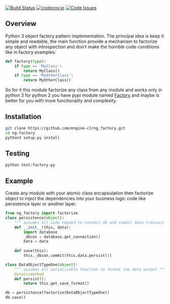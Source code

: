[![Build Status](https://travis-ci.org/engine-cl/ng-factory.svg)](https://travis-ci.org/engine-cl/ng-factory)
[![codecov.io](https://codecov.io/github/engine-cl/ng-factory/coverage.svg?branch=master)](https://codecov.io/github/engine-cl/ng-factory?branch=master)
[![Code Issues](https://www.quantifiedcode.com/api/v1/project/f57003898f714494b2a6f2bb66516a18/badge.svg)](https://www.quantifiedcode.com/app/project/f57003898f714494b2a6f2bb66516a18)
## Overview
Python 3 object factory pattern implementation.
The principal idea is keep it simple and readable, the main function provide a mechanism to factorize any object
with introspection and don't make the horrible code conditions like in factory examples:
```python
def factory(type):
    if type == 'MyClass': 
        return MyClass()
    if type == 'MyOtherClass': 
        return MyOtherClass()
``` 
 So for it this module factorize any class from any module and works only in python 3 
for python 2 you have pypi module named [Factory](https://pypi.python.org/pypi/Factory/) and maybe is better for you 
with more functionality and complexity.

## Installation
```bash
git clone https://github.com/engine-cl/ng_factory.git
cd ng-factory
python3 setup.py install
```

## Testing
```python
python test/factory.py
```
## Example
Create any module with your atomic class encapsulation then factorize object to inject the dependencies into 
your business logic code like persistence layer or another layer.
```python
from ng_factory import factorize
class persistence(object):
    """ assumes all code needed to connect db and commit data transaction """
    def __init__(this, data):
        import database
        _dbcon = database.get_connection()
        data = data
        
    def save(this):
        this._dbcon.commit(this.data.persist())

class DataObjectTypeOne(object):
    """ assumes all serializable function to format the data output """
    @staticmethod
    def persist():
        return this.get_save_format()

db = persistence(factorize(DataObjectTypeOne))
db.save()

```